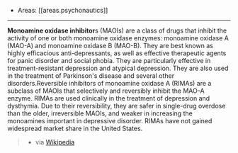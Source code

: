 
- Areas: [[areas.psychonautics]]

---

**Monoamine oxidase inhibitor**s (MAOIs) are a class of drugs that inhibit the activity of one or both monoamine oxidase enzymes: monoamine oxidase A (MAO-A) and monoamine oxidase B (MAO-B). They are best known as highly efficacious anti-depressants, as well as effective therapeutic agents for panic disorder and social phobia. They are particularly effective in treatment-resistant depression and atypical depression. They are also used in the treatment of Parkinson's disease and several other disorders.Reversible inhibitors of monoamine oxidase A (RIMAs) are a subclass of MAOIs that selectively and reversibly inhibit the MAO-A enzyme. RIMAs are used clinically in the treatment of depression and dysthymia. Due to their reversibility, they are safer in single-drug overdose than the older, irreversible MAOIs, and weaker in increasing the monoamines important in depressive disorder. RIMAs have not gained widespread market share in the United States.

> - via [Wikipedia](https://en.wikipedia.org/wiki/Monoamine%20oxidase%20inhibitor)
